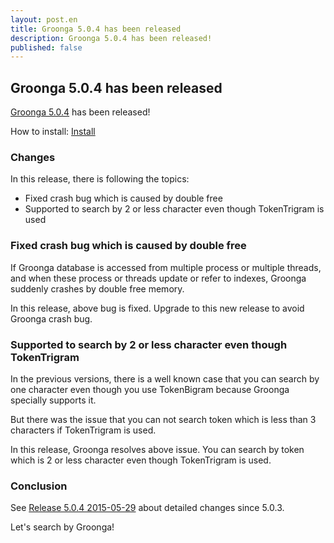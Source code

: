 ```yaml
---
layout: post.en
title: Groonga 5.0.4 has been released
description: Groonga 5.0.4 has been released!
published: false
---
```


## Groonga 5.0.4 has been released

[Groonga 5.0.4](/docs/news.html#release-5-0-4) has been released!

How to install: [Install](/docs/install.html)

### Changes

In this release, there is following the topics:

* Fixed crash bug which is caused by double free
* Supported to search by 2 or less character even though TokenTrigram is used

### Fixed crash bug which is caused by double free

If Groonga database is accessed from multiple process or multiple threads, and
when these process or threads update or refer to indexes, Groonga suddenly
crashes by double free memory.

In this release, above bug is fixed.
Upgrade to this new release to avoid Groonga crash bug.

### Supported to search by 2 or less character even though TokenTrigram

In the previous versions, there is a well known case that you can search by one character
even though you use TokenBigram because Groonga specially supports it.

But there was the issue that you can not search token which is less than 3 characters
if TokenTrigram is used.

In this release, Groonga resolves above issue. You can search by token which is
2 or less character even though TokenTrigram is used.

### Conclusion

See [Release 5.0.4 2015-05-29](/docs/news.html#release-5-0-4) about detailed changes since 5.0.3.

Let's search by Groonga!
